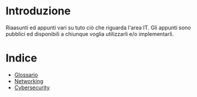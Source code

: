 # Introduzione
Riaasunti ed appunti vari su tuto ciò che riguarda l'area IT. Gli appunti sono pubblici ed disponibili a chiunque voglia utilizzarli e/o implementarli.

# Indice
- [Glossario](./Glossario.md)
- [Networking](./Networking.md)
- [Cybersecurity](./Cybersecurity.md)

